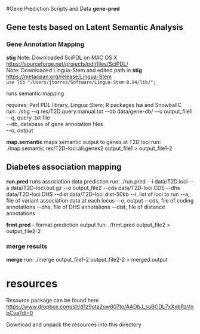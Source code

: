 #Gene Prediction Scripts and Data
**gene-pred**

## Gene tests based on Latent Semantic Analysis

### Gene Annotation Mapping

**stig** 
Note: Downloaded SciPDL on MAC OS X  
https://sourceforge.net/projects/pdl/files/SciPDL/  
Note: Downloaded Lingua-Stem and edited path in **stig**  
https://metacpan.org/release/Lingua-Stem  
``use lib "/Users/jtorres/Software/Lingua-Stem-0.84/lib/";``  


runs semantic mapping  

requires: Perl PDL library, Lingua::Stem; R packages lsa and SnowballC  
run: ./stig --q res/T2D.query.manual.txt --db data/gene-db/ --o output_file1  
--q, query .txt file  
--db, database of gene annotation files  
--o, output  


**map.semantic**
maps semantic output to genes at T2D loci
run: ./map.semantic res/T2D-loci.all.genes2 output_file1 > output_file1-2

## Diabetes association mapping

**run.pred**
runs association data prediction
run: ./run.pred --i data/T2D.loci --a data/T2D-loci.out.gz --o output_file2 --cds data/T2D-loci.CDS --dhs data/T2D-loci.DHS --dist data/T2D-loci.dist-50kb
--i, list of loci to run
--a, file of variant association data at each locus
--o, output
--cds, file of coding annotations
--dhs, file of DHS annotations
--dist, file of distance annotations

**frmt.pred** - format prediction output
fun: ./frmt.pred output_file2 > output_file2-2

### merge results
**merge**
run: ./merge output_file1-2 output_file2-2 > merged.output

# resources
Resource package can be found here
https://www.dropbox.com/sh/d1z9ota2uw807to/AADbJ_suBCDL7xXxbRzVnbCva?dl=0

Download and unpack the resources into this directory
